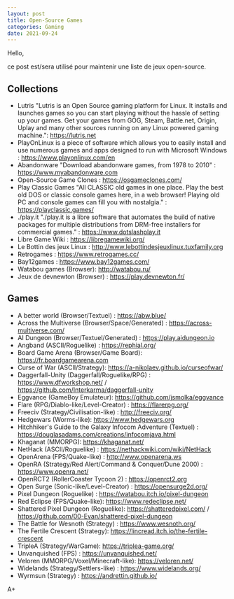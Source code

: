 ```yaml
---
layout: post
title: Open-Source Games
categories: Gaming
date: 2021-09-24
---
```


Hello,

ce post est/sera utilisé pour maintenir une liste de jeux open-source.

## Collections
- Lutris "Lutris is an Open Source gaming platform for Linux. It installs and launches games so you can start playing without the hassle of setting up your games. Get your games from GOG, Steam, Battle.net, Origin, Uplay and many other sources running on any Linux powered gaming machine.": <https://lutris.net>
- PlayOnLinux is a piece of software which allows you to easily install and use numerous games and apps designed to run with Microsoft Windows : <https://www.playonlinux.com/en>
- Abandonware "Download abandonware games, from 1978 to 2010" : <https://www.myabandonware.com>
- Open-Source Game Clones : <https://osgameclones.com/>
- Play Classic Games "All CLASSIC old games in one place. Play the best old DOS or classic console games here, in a web browser!
Playing old PC and console games can fill you with nostalgia." : <https://playclassic.games/>
- ./play.it "./play.it is a libre software that automates the build of native packages for multiple distributions from DRM-free installers for commercial games." : <https://www.dotslashplay.it>
- Libre Game Wiki : <https://libregamewiki.org/>
- Le Bottin des jeux Linux : <http://www.lebottindesjeuxlinux.tuxfamily.org>
- Retrogames : <https://www.retrogames.cc/>
- Bay12games : <https://www.bay12games.com/>
- Watabou games (Browser): <http://watabou.ru/>
- Jeux de devnewton (Browser) : <https://play.devnewton.fr/>

## Games
- A better world (Browser/Textuel) : <https://abw.blue/>
- Across the Multiverse (Browser/Space/Generated) : https://across-multiverse.com/
- AI Dungeon (Browser/Textuel/Generated) : https://play.aidungeon.io
- Angband (ASCII/Roguelike) : <https://rephial.org/>
- Board Game Arena (Browser/Game Board): <https://fr.boardgamearena.com>
- Curse of War (ASCII/Strategy): <https://a-nikolaev.github.io/curseofwar/>
- Daggerfall-Unity (Daggerfall/Roguelike/RPG) : <https://www.dfworkshop.net/> / <https://github.com/Interkarma/daggerfall-unity>
- Eggvance (GameBoy Emulateur): <https://github.com/jsmolka/eggvance>
- Flare (RPG/Diablo-like/Level-Creator) : <https://flarerpg.org/>
- Freeciv (Strategy/Civilisation-like) : <http://freeciv.org/>
- Hedgewars (Worms-like): <https://www.hedgewars.org>
- Hitchhiker's Guide to the Galaxy Infocom Adventure (Textuel) : <https://douglasadams.com/creations/infocomjava.html>
- Khaganat (MMORPG): <https://khaganat.net/>
- NetHack (ASCII/Roguelike) : <https://nethackwiki.com/wiki/NetHack>
- OpenArena (FPS/Quake-like) : <http://www.openarena.ws>
- OpenRA (Strategy/Red Alert/Command & Conquer/Dune 2000) : <https://www.openra.net/>
- OpenRCT2 (RollerCoaster Tycoon 2) : <https://openrct2.org>
- Open Surge (Sonic-like/Level-Creator) : <https://opensurge2d.org/>
- Pixel Dungeon (Roguelike) : <https://watabou.itch.io/pixel-dungeon>
- Red Eclipse (FPS/Quake-like): <https://www.redeclipse.net/>
- Shattered Pixel Dungeon (Roguelike): <https://shatteredpixel.com/> / <https://github.com/00-Evan/shattered-pixel-dungeon>
- The Battle for Wesnoth (Strategy) : <https://www.wesnoth.org/>
- The Fertile Crescent (Strategy): <https://lincread.itch.io/the-fertile-crescent>
- TripleA (Strategy/WarGame): <https://triplea-game.org/>
- Unvanquished (FPS) : <https://unvanquished.net/>
- Veloren (MMORPG/Voxel/Minecraft-like): <https://veloren.net/>
- Widelands (Strategy/Settlers-like) : <https://www.widelands.org/>
- Wyrmsun (Strategy) : <https://andrettin.github.io/>

A+
